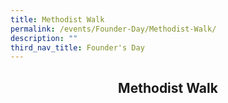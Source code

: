 ```yaml
---
title: Methodist Walk
permalink: /events/Founder-Day/Methodist-Walk/
description: ""
third_nav_title: Founder's Day
---
```

## <center> Methodist Walk </center>

